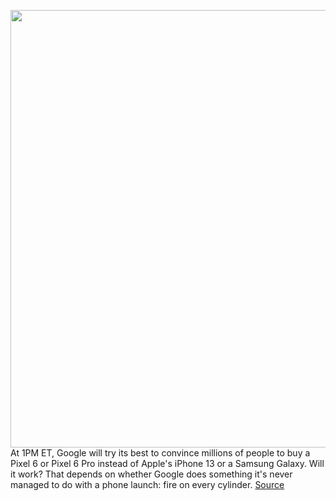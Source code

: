 <img src='https://cdn.vox-cdn.com/thumbor/PQyVr9-XsDC5a7QcPqueH3FF6Hk=/0x0:2096x1182/1200x800/filters:focal(881x424:1215x758)/cdn.vox-cdn.com/uploads/chorus_image/image/70014336/Google_Pixel_6_Pro__Alt_Angle_.5.jpg' width='700px' /><br/>
At 1PM ET, Google will try its best to convince millions of people to buy a Pixel 6 or Pixel 6 Pro instead of Apple's iPhone 13 or a Samsung Galaxy. Will it work? That depends on whether Google does something it's never managed to do with a phone launch: fire on every cylinder.
<a href='https://www.theverge.com/2021/10/19/22734039/google-pixel-6-pro-price-marketing-premium-flagship-editorial'> Source <a/>